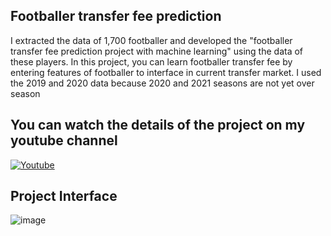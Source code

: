 ## Footballer transfer fee prediction
I extracted the data of 1,700 footballer  and developed the "footballer transfer fee prediction ​project with machine learning" using the data of these players.
In this project, you can learn footballer transfer fee by entering features of footballer to interface in current transfer market. I used the 2019 and 2020 data because 2020 and 2021 seasons are not yet over season



## You can watch the details of the project on my youtube channel

[<img alt="Youtube" src="https://img.shields.io/badge/Youtube%20-%23FF0000.svg?&style=for-the-badge&logo=YouTube&logoColor=white"/>](https://www.youtube.com/watch?v=wxkamLk6xA0)

## Project Interface

![image](https://user-images.githubusercontent.com/75432070/116829622-52b1ad80-abad-11eb-8f09-b192774cb363.png)

